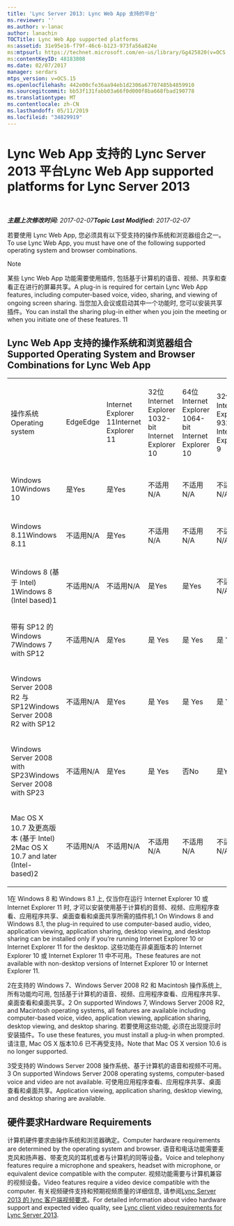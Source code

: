 ```yaml
---
title: 'Lync Server 2013: Lync Web App 支持的平台'
ms.reviewer: ''
ms.author: v-lanac
author: lanachin
TOCTitle: Lync Web App supported platforms
ms:assetid: 31e95e16-f79f-46c6-b123-973fa56a824e
ms:mtpsurl: https://technet.microsoft.com/en-us/library/Gg425820(v=OCS.15)
ms:contentKeyID: 48183808
ms.date: 02/07/2017
manager: serdars
mtps_version: v=OCS.15
ms.openlocfilehash: 442e00cfe36aa94eb1d2306a67707485b4859910
ms.sourcegitcommit: bb53f131fabb03a66f0d000f8ba668fbad190778
ms.translationtype: MT
ms.contentlocale: zh-CN
ms.lasthandoff: 05/11/2019
ms.locfileid: "34829919"
---
```

<div data-xmlns="http://www.w3.org/1999/xhtml">

<div class="topic" data-xmlns="http://www.w3.org/1999/xhtml" data-msxsl="urn:schemas-microsoft-com:xslt" data-cs="http://msdn.microsoft.com/en-us/">

<div data-asp="http://msdn2.microsoft.com/asp">

# <a name="lync-web-app-supported-platforms-for-lync-server-2013"></a><span data-ttu-id="5efc4-102">Lync Web App 支持的 Lync Server 2013 平台</span><span class="sxs-lookup"><span data-stu-id="5efc4-102">Lync Web App supported platforms for Lync Server 2013</span></span>

</div>

<div id="mainSection">

<div id="mainBody">

<span> </span>

<span data-ttu-id="5efc4-103">_**主题上次修改时间:** 2017-02-07_</span><span class="sxs-lookup"><span data-stu-id="5efc4-103">_**Topic Last Modified:** 2017-02-07_</span></span>

<span data-ttu-id="5efc4-104">若要使用 Lync Web App, 您必须具有以下受支持的操作系统和浏览器组合之一。</span><span class="sxs-lookup"><span data-stu-id="5efc4-104">To use Lync Web App, you must have one of the following supported operating system and browser combinations.</span></span>

<div>


> [!NOTE]  
> <span data-ttu-id="5efc4-105">某些 Lync Web App 功能需要使用插件, 包括基于计算机的语音、视频、共享和查看正在进行的屏幕共享。</span><span class="sxs-lookup"><span data-stu-id="5efc4-105">A plug-in is required for certain Lync Web App features, including computer-based voice, video, sharing, and viewing of ongoing screen sharing.</span></span> <span data-ttu-id="5efc4-106">当您加入会议或启动其中一个功能时, 您可以安装共享插件。</span><span class="sxs-lookup"><span data-stu-id="5efc4-106">You can install the sharing plug-in either when you join the meeting or when you initiate one of these features.</span></span> <span data-ttu-id="5efc4-107">1</span><span class="sxs-lookup"><span data-stu-id="5efc4-107">1</span></span><BR>



</div>

<div>

## <a name="supported-operating-system-and-browser-combinations-for-lync-web-app"></a><span data-ttu-id="5efc4-108">Lync Web App 支持的操作系统和浏览器组合</span><span class="sxs-lookup"><span data-stu-id="5efc4-108">Supported Operating System and Browser Combinations for Lync Web App</span></span>


<table style="width:100%;">
<colgroup>
<col style="width: 9%" />
<col style="width: 9%" />
<col style="width: 9%" />
<col style="width: 9%" />
<col style="width: 9%" />
<col style="width: 9%" />
<col style="width: 9%" />
<col style="width: 9%" />
<col style="width: 9%" />
<col style="width: 9%" />
<col style="width: 9%" />
</colgroup>
<tbody>
<tr class="odd">
<td><p><span data-ttu-id="5efc4-109">操作系统</span><span class="sxs-lookup"><span data-stu-id="5efc4-109">Operating system</span></span></p></td>
<td><p><span data-ttu-id="5efc4-110">Edge</span><span class="sxs-lookup"><span data-stu-id="5efc4-110">Edge</span></span></p></td>
<td><p><span data-ttu-id="5efc4-111">Internet Explorer 11</span><span class="sxs-lookup"><span data-stu-id="5efc4-111">Internet Explorer 11</span></span></p></td>
<td><p><span data-ttu-id="5efc4-112">32位 Internet Explorer 10</span><span class="sxs-lookup"><span data-stu-id="5efc4-112">32-bit Internet Explorer 10</span></span></p></td>
<td><p><span data-ttu-id="5efc4-113">64位 Internet Explorer 10</span><span class="sxs-lookup"><span data-stu-id="5efc4-113">64-bit Internet Explorer 10</span></span></p></td>
<td><p><span data-ttu-id="5efc4-114">32位 Internet Explorer 9</span><span class="sxs-lookup"><span data-stu-id="5efc4-114">32-bit Internet Explorer 9</span></span></p></td>
<td><p><span data-ttu-id="5efc4-115">64位 Internet Explorer 9</span><span class="sxs-lookup"><span data-stu-id="5efc4-115">64-bit Internet Explorer 9</span></span></p></td>
<td><p><span data-ttu-id="5efc4-116">Firefox 32 位</span><span class="sxs-lookup"><span data-stu-id="5efc4-116">Firefox 32-bit</span></span></p></td>
<td><p><span data-ttu-id="5efc4-117">Firefox 64 位</span><span class="sxs-lookup"><span data-stu-id="5efc4-117">Firefox 64-bit</span></span></p></td>
<td><p><span data-ttu-id="5efc4-118">免费</span><span class="sxs-lookup"><span data-stu-id="5efc4-118">Safari</span></span></p></td>
<td><p><span data-ttu-id="5efc4-119">样式</span><span class="sxs-lookup"><span data-stu-id="5efc4-119">Chrome</span></span></p></td>
</tr>
<tr class="even">
<td><p><span data-ttu-id="5efc4-120">Windows 10</span><span class="sxs-lookup"><span data-stu-id="5efc4-120">Windows 10</span></span></p></td>
<td><p><span data-ttu-id="5efc4-121">是</span><span class="sxs-lookup"><span data-stu-id="5efc4-121">Yes</span></span></p></td>
<td><p><span data-ttu-id="5efc4-122">是</span><span class="sxs-lookup"><span data-stu-id="5efc4-122">Yes</span></span></p></td>
<td><p><span data-ttu-id="5efc4-123">不适用</span><span class="sxs-lookup"><span data-stu-id="5efc4-123">N/A</span></span></p></td>
<td><p><span data-ttu-id="5efc4-124">不适用</span><span class="sxs-lookup"><span data-stu-id="5efc4-124">N/A</span></span></p></td>
<td><p><span data-ttu-id="5efc4-125">不适用</span><span class="sxs-lookup"><span data-stu-id="5efc4-125">N/A</span></span></p></td>
<td><p><span data-ttu-id="5efc4-126">不适用</span><span class="sxs-lookup"><span data-stu-id="5efc4-126">N/A</span></span></p></td>
<td><p><span data-ttu-id="5efc4-127">是</span><span class="sxs-lookup"><span data-stu-id="5efc4-127">Yes</span></span></p></td>
<td><p><span data-ttu-id="5efc4-128">否</span><span class="sxs-lookup"><span data-stu-id="5efc4-128">No</span></span></p></td>
<td><p><span data-ttu-id="5efc4-129">不适用</span><span class="sxs-lookup"><span data-stu-id="5efc4-129">N/A</span></span></p></td>
<td><p><span data-ttu-id="5efc4-130">是</span><span class="sxs-lookup"><span data-stu-id="5efc4-130">Yes</span></span></p></td>
</tr>
<tr class="odd">
<td><p><span data-ttu-id="5efc4-131">Windows 8.11</span><span class="sxs-lookup"><span data-stu-id="5efc4-131">Windows 8.11</span></span></p></td>
<td><p><span data-ttu-id="5efc4-132">不适用</span><span class="sxs-lookup"><span data-stu-id="5efc4-132">N/A</span></span></p></td>
<td><p><span data-ttu-id="5efc4-133">是</span><span class="sxs-lookup"><span data-stu-id="5efc4-133">Yes</span></span></p></td>
<td><p><span data-ttu-id="5efc4-134">不适用</span><span class="sxs-lookup"><span data-stu-id="5efc4-134">N/A</span></span></p></td>
<td><p><span data-ttu-id="5efc4-135">不适用</span><span class="sxs-lookup"><span data-stu-id="5efc4-135">N/A</span></span></p></td>
<td><p><span data-ttu-id="5efc4-136">不适用</span><span class="sxs-lookup"><span data-stu-id="5efc4-136">N/A</span></span></p></td>
<td><p><span data-ttu-id="5efc4-137">不适用</span><span class="sxs-lookup"><span data-stu-id="5efc4-137">N/A</span></span></p></td>
<td><p><span data-ttu-id="5efc4-138">是</span><span class="sxs-lookup"><span data-stu-id="5efc4-138">Yes</span></span></p></td>
<td><p><span data-ttu-id="5efc4-139">否</span><span class="sxs-lookup"><span data-stu-id="5efc4-139">No</span></span></p></td>
<td><p><span data-ttu-id="5efc4-140">不适用</span><span class="sxs-lookup"><span data-stu-id="5efc4-140">N/A</span></span></p></td>
<td><p><span data-ttu-id="5efc4-141">是</span><span class="sxs-lookup"><span data-stu-id="5efc4-141">Yes</span></span></p></td>
</tr>
<tr class="even">
<td><p><span data-ttu-id="5efc4-142">Windows 8 (基于 Intel) 1</span><span class="sxs-lookup"><span data-stu-id="5efc4-142">Windows 8 (Intel based)1</span></span></p></td>
<td><p><span data-ttu-id="5efc4-143">不适用</span><span class="sxs-lookup"><span data-stu-id="5efc4-143">N/A</span></span></p></td>
<td><p><span data-ttu-id="5efc4-144">不适用</span><span class="sxs-lookup"><span data-stu-id="5efc4-144">N/A</span></span></p></td>
<td><p><span data-ttu-id="5efc4-145">是</span><span class="sxs-lookup"><span data-stu-id="5efc4-145">Yes</span></span></p></td>
<td><p><span data-ttu-id="5efc4-146">是</span><span class="sxs-lookup"><span data-stu-id="5efc4-146">Yes</span></span></p></td>
<td><p><span data-ttu-id="5efc4-147">不适用</span><span class="sxs-lookup"><span data-stu-id="5efc4-147">N/A</span></span></p></td>
<td><p><span data-ttu-id="5efc4-148">不适用</span><span class="sxs-lookup"><span data-stu-id="5efc4-148">N/A</span></span></p></td>
<td><p><span data-ttu-id="5efc4-149">是</span><span class="sxs-lookup"><span data-stu-id="5efc4-149">Yes</span></span></p></td>
<td><p><span data-ttu-id="5efc4-150">否</span><span class="sxs-lookup"><span data-stu-id="5efc4-150">No</span></span></p></td>
<td><p><span data-ttu-id="5efc4-151">不适用</span><span class="sxs-lookup"><span data-stu-id="5efc4-151">N/A</span></span></p></td>
<td><p><span data-ttu-id="5efc4-152">是</span><span class="sxs-lookup"><span data-stu-id="5efc4-152">Yes</span></span></p></td>
</tr>
<tr class="odd">
<td><p><span data-ttu-id="5efc4-153">带有 SP12 的 Windows 7</span><span class="sxs-lookup"><span data-stu-id="5efc4-153">Windows 7 with SP12</span></span></p></td>
<td><p><span data-ttu-id="5efc4-154">不适用</span><span class="sxs-lookup"><span data-stu-id="5efc4-154">N/A</span></span></p></td>
<td><p><span data-ttu-id="5efc4-155">是</span><span class="sxs-lookup"><span data-stu-id="5efc4-155">Yes</span></span></p></td>
<td><p><span data-ttu-id="5efc4-156">是 </span><span class="sxs-lookup"><span data-stu-id="5efc4-156">Yes</span></span></p></td>
<td><p><span data-ttu-id="5efc4-157">是 </span><span class="sxs-lookup"><span data-stu-id="5efc4-157">Yes</span></span></p></td>
<td><p><span data-ttu-id="5efc4-158">是 </span><span class="sxs-lookup"><span data-stu-id="5efc4-158">Yes</span></span></p></td>
<td><p><span data-ttu-id="5efc4-159">是 </span><span class="sxs-lookup"><span data-stu-id="5efc4-159">Yes</span></span></p></td>
<td><p><span data-ttu-id="5efc4-160">是 </span><span class="sxs-lookup"><span data-stu-id="5efc4-160">Yes</span></span></p></td>
<td><p><span data-ttu-id="5efc4-161">否</span><span class="sxs-lookup"><span data-stu-id="5efc4-161">No</span></span></p></td>
<td><p><span data-ttu-id="5efc4-162">不适用</span><span class="sxs-lookup"><span data-stu-id="5efc4-162">N/A</span></span></p></td>
<td><p><span data-ttu-id="5efc4-163">否</span><span class="sxs-lookup"><span data-stu-id="5efc4-163">No</span></span></p></td>
</tr>
<tr class="even">
<td><p><span data-ttu-id="5efc4-164">Windows Server 2008 R2 与 SP12</span><span class="sxs-lookup"><span data-stu-id="5efc4-164">Windows Server 2008 R2 with SP12</span></span></p></td>
<td><p><span data-ttu-id="5efc4-165">不适用</span><span class="sxs-lookup"><span data-stu-id="5efc4-165">N/A</span></span></p></td>
<td><p><span data-ttu-id="5efc4-166">是</span><span class="sxs-lookup"><span data-stu-id="5efc4-166">Yes</span></span></p></td>
<td><p><span data-ttu-id="5efc4-167">是 </span><span class="sxs-lookup"><span data-stu-id="5efc4-167">Yes</span></span></p></td>
<td><p><span data-ttu-id="5efc4-168">是 </span><span class="sxs-lookup"><span data-stu-id="5efc4-168">Yes</span></span></p></td>
<td><p><span data-ttu-id="5efc4-169">是 </span><span class="sxs-lookup"><span data-stu-id="5efc4-169">Yes</span></span></p></td>
<td><p><span data-ttu-id="5efc4-170">是 </span><span class="sxs-lookup"><span data-stu-id="5efc4-170">Yes</span></span></p></td>
<td><p><span data-ttu-id="5efc4-171">是 </span><span class="sxs-lookup"><span data-stu-id="5efc4-171">Yes</span></span></p></td>
<td><p><span data-ttu-id="5efc4-172">否</span><span class="sxs-lookup"><span data-stu-id="5efc4-172">No</span></span></p></td>
<td><p><span data-ttu-id="5efc4-173">不适用</span><span class="sxs-lookup"><span data-stu-id="5efc4-173">N/A</span></span></p></td>
<td><p><span data-ttu-id="5efc4-174">否</span><span class="sxs-lookup"><span data-stu-id="5efc4-174">No</span></span></p></td>
</tr>
<tr class="odd">
<td><p><span data-ttu-id="5efc4-175">Windows Server 2008 with SP23</span><span class="sxs-lookup"><span data-stu-id="5efc4-175">Windows Server 2008 with SP23</span></span></p></td>
<td><p><span data-ttu-id="5efc4-176">不适用</span><span class="sxs-lookup"><span data-stu-id="5efc4-176">N/A</span></span></p></td>
<td><p><span data-ttu-id="5efc4-177">是</span><span class="sxs-lookup"><span data-stu-id="5efc4-177">Yes</span></span></p></td>
<td><p><span data-ttu-id="5efc4-178">是 </span><span class="sxs-lookup"><span data-stu-id="5efc4-178">Yes</span></span></p></td>
<td><p><span data-ttu-id="5efc4-179">否</span><span class="sxs-lookup"><span data-stu-id="5efc4-179">No</span></span></p></td>
<td><p><span data-ttu-id="5efc4-180">是</span><span class="sxs-lookup"><span data-stu-id="5efc4-180">Yes</span></span></p></td>
<td><p><span data-ttu-id="5efc4-181">否</span><span class="sxs-lookup"><span data-stu-id="5efc4-181">No</span></span></p></td>
<td><p><span data-ttu-id="5efc4-182">是</span><span class="sxs-lookup"><span data-stu-id="5efc4-182">Yes</span></span></p></td>
<td><p><span data-ttu-id="5efc4-183">否</span><span class="sxs-lookup"><span data-stu-id="5efc4-183">No</span></span></p></td>
<td><p><span data-ttu-id="5efc4-184">不适用</span><span class="sxs-lookup"><span data-stu-id="5efc4-184">N/A</span></span></p></td>
<td><p><span data-ttu-id="5efc4-185">否</span><span class="sxs-lookup"><span data-stu-id="5efc4-185">No</span></span></p></td>
</tr>
<tr class="even">
<td><p><span data-ttu-id="5efc4-186">Mac OS X 10.7 及更高版本 (基于 Intel) 2</span><span class="sxs-lookup"><span data-stu-id="5efc4-186">Mac OS X 10.7 and later (Intel-based)2</span></span></p></td>
<td><p><span data-ttu-id="5efc4-187">不适用</span><span class="sxs-lookup"><span data-stu-id="5efc4-187">N/A</span></span></p></td>
<td><p><span data-ttu-id="5efc4-188">不适用</span><span class="sxs-lookup"><span data-stu-id="5efc4-188">N/A</span></span></p></td>
<td><p><span data-ttu-id="5efc4-189">不适用</span><span class="sxs-lookup"><span data-stu-id="5efc4-189">N/A</span></span></p></td>
<td><p><span data-ttu-id="5efc4-190">不适用</span><span class="sxs-lookup"><span data-stu-id="5efc4-190">N/A</span></span></p></td>
<td><p><span data-ttu-id="5efc4-191">不适用</span><span class="sxs-lookup"><span data-stu-id="5efc4-191">N/A</span></span></p></td>
<td><p><span data-ttu-id="5efc4-192">不适用</span><span class="sxs-lookup"><span data-stu-id="5efc4-192">N/A</span></span></p></td>
<td><p><span data-ttu-id="5efc4-193">是</span><span class="sxs-lookup"><span data-stu-id="5efc4-193">Yes</span></span></p></td>
<td><p><span data-ttu-id="5efc4-194">否</span><span class="sxs-lookup"><span data-stu-id="5efc4-194">No</span></span></p></td>
<td><p><span data-ttu-id="5efc4-195">是</span><span class="sxs-lookup"><span data-stu-id="5efc4-195">Yes</span></span></p></td>
<td><p><span data-ttu-id="5efc4-196">是 </span><span class="sxs-lookup"><span data-stu-id="5efc4-196">Yes</span></span></p></td>
</tr>
</tbody>
</table>


<span data-ttu-id="5efc4-197">1在 Windows 8 和 Windows 8.1 上, 仅当你在运行 Internet Explorer 10 或 Internet Explorer 11 时, 才可以安装使用基于计算机的音频、视频、应用程序查看、应用程序共享、桌面查看和桌面共享所需的插件机.</span><span class="sxs-lookup"><span data-stu-id="5efc4-197">1 On Windows 8 and Windows 8.1, the plug-in required to use computer-based audio, video, application viewing, application sharing, desktop viewing, and desktop sharing can be installed only if you’re running Internet Explorer 10 or Internet Explorer 11 for the desktop.</span></span> <span data-ttu-id="5efc4-198">这些功能在非桌面版本的 Internet Explorer 10 或 Internet Explorer 11 中不可用。</span><span class="sxs-lookup"><span data-stu-id="5efc4-198">These features are not available with non-desktop versions of Internet Explorer 10 or Internet Explorer 11.</span></span>

<span data-ttu-id="5efc4-199">2在支持的 Windows 7、Windows Server 2008 R2 和 Macintosh 操作系统上, 所有功能均可用, 包括基于计算机的语音、视频、应用程序查看、应用程序共享、桌面查看和桌面共享。</span><span class="sxs-lookup"><span data-stu-id="5efc4-199">2 On supported Windows 7, Windows Server 2008 R2, and Macintosh operating systems, all features are available including computer-based voice, video, application viewing, application sharing, desktop viewing, and desktop sharing.</span></span> <span data-ttu-id="5efc4-200">若要使用这些功能, 必须在出现提示时安装插件。</span><span class="sxs-lookup"><span data-stu-id="5efc4-200">To use these features, you must install a plug-in when prompted.</span></span> <span data-ttu-id="5efc4-201">请注意, Mac OS X 版本10.6 已不再受支持。</span><span class="sxs-lookup"><span data-stu-id="5efc4-201">Note that Mac OS X version 10.6 is no longer supported.</span></span>

<span data-ttu-id="5efc4-202">3受支持的 Windows Server 2008 操作系统、基于计算机的语音和视频不可用。</span><span class="sxs-lookup"><span data-stu-id="5efc4-202">3 On supported Windows Server 2008 operating systems, computer-based voice and video are not available.</span></span> <span data-ttu-id="5efc4-203">可使用应用程序查看、应用程序共享、桌面查看和桌面共享。</span><span class="sxs-lookup"><span data-stu-id="5efc4-203">Application viewing, application sharing, desktop viewing, and desktop sharing are available.</span></span>

</div>

<div>

## <a name="hardware-requirements"></a><span data-ttu-id="5efc4-204">硬件要求</span><span class="sxs-lookup"><span data-stu-id="5efc4-204">Hardware Requirements</span></span>

<span data-ttu-id="5efc4-205">计算机硬件要求由操作系统和浏览器确定。</span><span class="sxs-lookup"><span data-stu-id="5efc4-205">Computer hardware requirements are determined by the operating system and browser.</span></span> <span data-ttu-id="5efc4-206">语音和电话功能需要麦克风和扬声器、带麦克风的耳机或者与计算机的同等设备。</span><span class="sxs-lookup"><span data-stu-id="5efc4-206">Voice and telephony features require a microphone and speakers, headset with microphone, or equivalent device compatible with the computer.</span></span> <span data-ttu-id="5efc4-207">视频功能需要与计算机兼容的视频设备。</span><span class="sxs-lookup"><span data-stu-id="5efc4-207">Video features require a video device compatible with the computer.</span></span> <span data-ttu-id="5efc4-208">有关视频硬件支持和预期视频质量的详细信息, 请参阅[Lync Server 2013 的 lync 客户端视频要求](lync-server-2013-lync-client-video-requirements.md)。</span><span class="sxs-lookup"><span data-stu-id="5efc4-208">For detailed information about video hardware support and expected video quality, see [Lync client video requirements for Lync Server 2013](lync-server-2013-lync-client-video-requirements.md).</span></span>

</div>

</div>

<span> </span>

</div>

</div>

</div>

